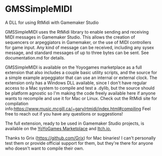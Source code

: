 
# GMSSimpleMIDI


A DLL for using RtMidi with Gamemaker Studio

GMSSimpleMIDI uses the RtMidi library to enable sending and receiving MIDI messages in Gamemaker Studio. This allows the creation of sequencers or arpeggiators in Gamemaker, or the use of MIDI controllers for game input. Any kind of message can be received, including any sysex message, and standard messages of up to three bytes can be sent. See documentation.md for details.

GMSSimpleMIDI is available on the Yoyogames marketplace as a full extension that also includes a couple basic utility scripts, and the source for a simple example arpeggiator that can use an internal or external clock. The extension only has a Windows DLL available, since I don't have regular access to a Mac system to compile and test a .dylib, but the source should be platform agnostic so I'm making the code freely available here if anyone wants to recompile and use it for Mac or Linux. Check out the RtMidi site for compilation info:https://www.music.mcgill.ca/~gary/rtmidi/index.html#compiling Feel free to reach out if you have any questions or suggestions!

The full extension, ready to be used in Gamemaker Studio projects, is available on the [YoYoGames Marketplace] and [Itch.io.]

[YoYoGames Marketplace]:https://marketplace.yoyogames.com/assets/9499/midi-with-gmssimplemidi
[Itch.io.]:https://rhymingarfunkle.itch.io/gmssimplemidi

Thanks to Grix (https://github.com/Grix) for Mac binaries! I can't personally test them or provide official support for them, but they're there for anyone who doesn't want to compile their own.

